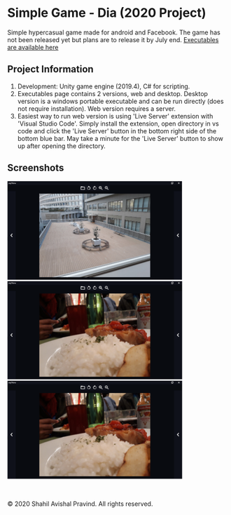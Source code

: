 # Simple Game - Dia (2020 Project)
Simple hypercasual game made for android and Facebook. The game has not been released yet but plans are to release it by July end. [Executables are available here](https://github.com/shahilpravind/portfolio/releases)

## Project Information
1. Development: Unity game engine (2019.4), C# for scripting.
2. Executables page contains 2 versions, web and desktop. Desktop version is a windows portable executable and can be run directly (does not require installation). Web version requires a server.
3. Easiest way to run web version is using 'Live Server' extension with 'Visual Studio Code'. Simply install the extension, open directory in vs code and click the 'Live Server' button in the bottom right side of the bottom blue bar. May take a minute for the 'Live Server' button to show up after opening the directory.

## Screenshots

<p>
  <img src="https://github.com/shahilpravind/myView/blob/master/misc/screenshot1.png" width="400" alt="Screenshot 1"> &nbsp;&nbsp;&nbsp;&nbsp;
  <img src="https://github.com/shahilpravind/myView/blob/master/misc/screenshot2.png" width="400" alt="Screenshot 2"> &nbsp;&nbsp;&nbsp;&nbsp;
  <img src="https://github.com/shahilpravind/myView/blob/master/misc/screenshot2.png" width="400" alt="Screenshot 3">
</p>
<br>

&copy; 2020 Shahil Avishal Pravind. All rights reserved.

